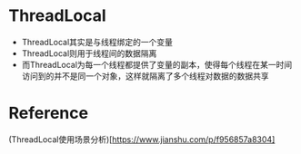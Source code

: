# ThreadLocal

- ThreadLocal<T>其实是与线程绑定的一个变量
- ThreadLocal则用于线程间的数据隔离
- 而ThreadLocal为每一个线程都提供了变量的副本，使得每个线程在某一时间访问到的并不是同一个对象，这样就隔离了多个线程对数据的数据共享


# Reference 
(ThreadLocal使用场景分析)[https://www.jianshu.com/p/f956857a8304]